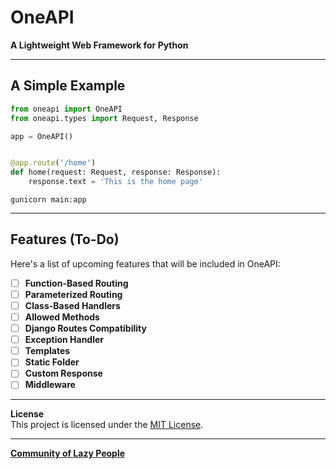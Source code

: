 # OneAPI
**A Lightweight Web Framework for Python**

---

## A Simple Example
````python
from oneapi import OneAPI
from oneapi.types import Request, Response

app = OneAPI()


@app.route('/home')
def home(request: Request, response: Response):
    response.text = 'This is the home page'
````
````shell
gunicorn main:app
````

---

## Features (To-Do)
Here's a list of upcoming features that will be included in OneAPI:

 - [ ] **Function-Based Routing**
 - [ ] **Parameterized Routing**
 - [ ] **Class-Based Handlers**
 - [ ] **Allowed Methods**
 - [ ] **Django Routes Compatibility**
 - [ ] **Exception Handler**
 - [ ] **Templates**
 - [ ] **Static Folder**
 - [ ] **Custom Response**
 - [ ] **Middleware**  

---

**License**  
This project is licensed under the [MIT License](https://opensource.org/license/mit).

---
[**Community of Lazy People**](https://t.me/judaerinshek)